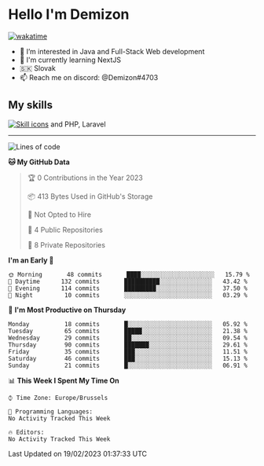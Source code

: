 # Hello I'm Demizon
[![wakatime](https://wakatime.com/badge/user/6ad1949f-d6d7-44f9-9eee-c35e54cc499b.svg)](https://wakatime.com/@6ad1949f-d6d7-44f9-9eee-c35e54cc499b)
- 👀 I’m interested in Java and Full-Stack Web development
- 🌱 I'm currently learning NextJS
- 🇸🇰 Slovak
- 📫 Reach me on discord: @Demizon#4703

## My skills
[![Skill icons](https://skillicons.dev/icons?i=java,js,ts,html,css,react,py,git,docker,linux,mysql,mongo&theme=dark)](https://github.com/Demizon3433) and PHP, Laravel

---

<!--START_SECTION:waka-->
![Lines of code](https://img.shields.io/badge/From%20Hello%20World%20I%27ve%20Written-49%20Thousand%20lines%20of%20code-blue)

**🐱 My GitHub Data** 

> 🏆 0 Contributions in the Year 2023
 > 
> 📦 413 Bytes Used in GitHub's Storage 
 > 
> 🚫 Not Opted to Hire
 > 
> 📜 4 Public Repositories 
 > 
> 🔑 8 Private Repositories  
 > 
**I'm an Early 🐤** 

```text
🌞 Morning       48 commits       ████░░░░░░░░░░░░░░░░░░░░░   15.79 % 
🌆 Daytime      132 commits       ██████████░░░░░░░░░░░░░░░   43.42 % 
🌃 Evening      114 commits       █████████░░░░░░░░░░░░░░░░   37.50 % 
🌙 Night         10 commits       ░░░░░░░░░░░░░░░░░░░░░░░░░   03.29 % 

```
📅 **I'm Most Productive on Thursday** 

```text
Monday          18 commits       █░░░░░░░░░░░░░░░░░░░░░░░░   05.92 % 
Tuesday         65 commits       █████░░░░░░░░░░░░░░░░░░░░   21.38 % 
Wednesday       29 commits       ██░░░░░░░░░░░░░░░░░░░░░░░   09.54 % 
Thursday        90 commits       ███████░░░░░░░░░░░░░░░░░░   29.61 % 
Friday          35 commits       ███░░░░░░░░░░░░░░░░░░░░░░   11.51 % 
Saturday        46 commits       ███░░░░░░░░░░░░░░░░░░░░░░   15.13 % 
Sunday          21 commits       █░░░░░░░░░░░░░░░░░░░░░░░░   06.91 % 

```


📊 **This Week I Spent My Time On** 

```text
⌚︎ Time Zone: Europe/Brussels

💬 Programming Languages: 
No Activity Tracked This Week

🔥 Editors: 
No Activity Tracked This Week

```


 Last Updated on 19/02/2023 01:37:33 UTC
<!--END_SECTION:waka-->
